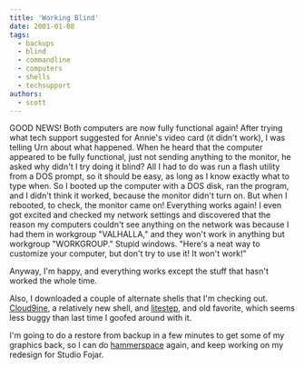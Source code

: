 ```yaml
---
title: 'Working Blind'
date: 2001-01-08
tags:
  - backups
  - blind
  - commandline
  - computers
  - shells
  - techsupport
authors:
  - scott
---
```


GOOD NEWS! Both computers are now fully functional again! After trying what tech support suggested for Annie's video card (it didn't work), I was telling Urn about what happened. When he heard that the computer appeared to be fully functional, just not sending anything to the monitor, he asked why didn't I try doing it blind? All I had to do was run a flash utility from a DOS prompt, so it should be easy, as long as I know exactly what to type when. So I booted up the computer with a DOS disk, ran the program, and I didn't think it worked, because the monitor didn't turn on. But when I rebooted, to check, the monitor came on! Everything works again! I even got excited and checked my network settings and discovered that the reason my computers couldn't see anything on the network was because I had them in workgroup "VALHALLA," and they won't work in anything but workgroup "WORKGROUP." Stupid windows. "Here's a neat way to customize your computer, but don't try to use it! It won't work!"

Anyway, I'm happy, and everything works except the stuff that hasn't worked the whole time.

Also, I downloaded a couple of alternate shells that I'm checking out. [Cloud9ine](http://www.cloud9ine.com/), a relatively new shell, and [litestep](http://www.litestep.net/), and old favorite, which seems less buggy than last time I goofed around with it.

I'm going to do a restore from backup in a few minutes to get some of my graphics back, so I can do [hammerspace](https://archives.spaceninja.com/hammerspace/v2/) again, and keep working on my redesign for Studio Fojar.

